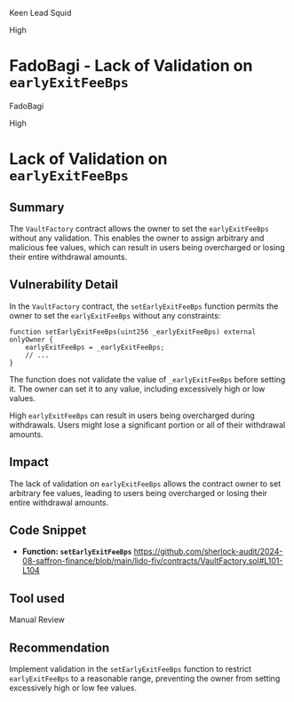 Keen Lead Squid

High

# FadoBagi - Lack of Validation on `earlyExitFeeBps`

FadoBagi

High 

# Lack of Validation on `earlyExitFeeBps`

## Summary
The `VaultFactory` contract allows the owner to set the `earlyExitFeeBps` without any validation. This enables the owner to assign arbitrary and malicious fee values, which can result in users being overcharged or losing their entire withdrawal amounts.

## Vulnerability Detail
In the `VaultFactory` contract, the `setEarlyExitFeeBps` function permits the owner to set the `earlyExitFeeBps` without any constraints:

    function setEarlyExitFeeBps(uint256 _earlyExitFeeBps) external onlyOwner {
        earlyExitFeeBps = _earlyExitFeeBps;
        // ...
    }

The function does not validate the value of `_earlyExitFeeBps` before setting it. The owner can set it to any value, including excessively high or low values.

High `earlyExitFeeBps` can result in users being overcharged during withdrawals. Users might lose a significant portion or all of their withdrawal amounts.

## Impact
The lack of validation on `earlyExitFeeBps` allows the contract owner to set arbitrary fee values, leading to users being overcharged or losing their entire withdrawal amounts.

## Code Snippet
-   **Function: `setEarlyExitFeeBps`**
https://github.com/sherlock-audit/2024-08-saffron-finance/blob/main/lido-fiv/contracts/VaultFactory.sol#L101-L104

## Tool used
Manual Review

## Recommendation
Implement validation in the `setEarlyExitFeeBps` function to restrict `earlyExitFeeBps` to a reasonable range, preventing the owner from setting excessively high or low fee values. 